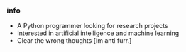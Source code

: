 ### info
- A Python programmer looking for research projects
- Interested in artificial intelligence and machine learning
- Clear the wrong thoughts [Im anti furr.]












